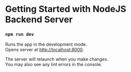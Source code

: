 # Getting Started with NodeJS Backend Server

### `npm run dev`

Runs the app in the development mode.\
Opens server at [http://localhost:8000](http://localhost:8000).

The server will relaunch when you make changes.\
You may also see any lint errors in the console.
